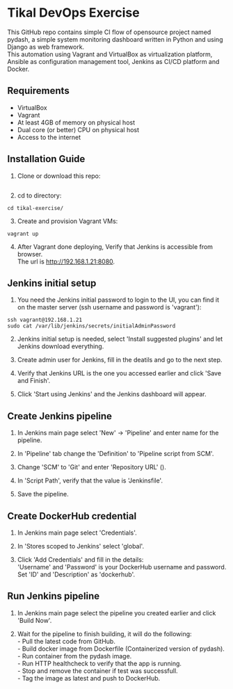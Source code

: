 # Tikal DevOps Exercise
This GitHub repo contains simple CI flow of opensource project named pydash, a simple system monitoring dashboard written in Python and using Django as web framework.
<br/>This automation using Vagrant and VirtualBox as virtualization platform, Ansible as configuration management tool, Jenkins as CI/CD platform and Docker.

## Requirements
- VirtualBox
- Vagrant
- At least 4GB of memory on physical host
- Dual core (or better) CPU on physical host
- Access to the internet

## Installation Guide
1. Clone or download this repo:
```
```

2. cd to directory:
```
cd tikal-exercise/
```

3. Create and provision Vagrant VMs:
```
vagrant up
```

4. After Vagrant done deploying, Verify that Jenkins is accessible from browser.
   <br/> The url is http://192.168.1.21:8080.


## Jenkins initial setup
1. You need the Jenkins initial password to login to the UI, you can find it on the master server (ssh username and password is 'vagrant'):
```
ssh vagrant@192.168.1.21
sudo cat /var/lib/jenkins/secrets/initialAdminPassword
```

2. Jenkins initial setup is needed, select 'Install suggested plugins' and let Jenkins download everything.

3. Create admin user for Jenkins, fill in the deatils and go to the next step.

4. Verify that Jenkins URL is the one you accessed earlier and click 'Save and Finish'.

5. Click 'Start using Jenkins' and the Jenkins dashboard will appear.

## Create Jenkins pipeline
1. In Jenkins main page select 'New' -> 'Pipeline' and enter name for the pipeline.

2. In 'Pipeline' tab change the 'Definition' to 'Pipeline script from SCM'.

3. Change 'SCM' to 'Git' and enter 'Repository URL' ().

4. In 'Script Path', verify that the value is 'Jenkinsfile'.

5. Save the pipeline.

## Create DockerHub credential
1. In Jenkins main page select 'Credentials'.

2. In 'Stores scoped to Jenkins' select 'global'.

3. Click 'Add Credentials' and fill in the details:
<br/>'Username' and 'Password' is your DockerHub username and password.
<br/>Set 'ID' and 'Description' as 'dockerhub'.

## Run Jenkins pipeline
1. In Jenkins main page select the pipeline you created earlier and click 'Build Now'.

2. Wait for the pipeline to finish building, it will do the following:
<br/>- Pull the latest code from GitHub.
<br/>- Build docker image from Dockerfile (Containerized version of pydash).
<br/>- Run container from the pydash image.
<br/>- Run HTTP healthcheck to verify that the app is running.
<br/>- Stop and remove the container if test was successfull.
<br/>- Tag the image as latest and push to DockerHub.
